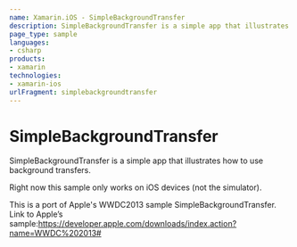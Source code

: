 ```yaml
---
name: Xamarin.iOS - SimpleBackgroundTransfer
description: SimpleBackgroundTransfer is a simple app that illustrates how to use background transfers. Right now this sample only works on iOS devices (not the...
page_type: sample
languages:
- csharp
products:
- xamarin
technologies:
- xamarin-ios
urlFragment: simplebackgroundtransfer
---
```

# SimpleBackgroundTransfer

SimpleBackgroundTransfer is a simple app that illustrates how to use background transfers.

Right now this sample only works on iOS devices (not the simulator).

This is a port of Apple's WWDC2013 sample SimpleBackgroundTransfer.
Link to Apple’s sample:https://developer.apple.com/downloads/index.action?name=WWDC%202013#


